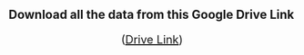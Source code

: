 ## Download all the data from this Google Drive Link

<p align="center" style="font-size: 20px;">(<a href="https://drive.google.com/drive/folders/1CEC5tB5Z1fRtFr9lE2e7J_z6OgNML97E?usp=sharing">Drive Link</a>)</p>
